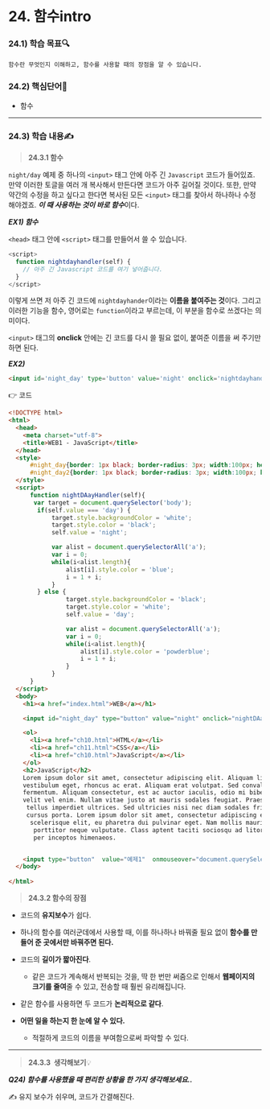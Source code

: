 # 24. 함수intro



### 24.1) 학습 목표🔍

```
함수란 무엇인지 이해하고, 함수를 사용할 때의 장점을 알 수 있습니다.

```



### 24.2) 핵심단어📝

- 함수

---



### 24.3) 학습 내용✍

>  <strong>24.3.1 함수</strong>

`night/day` 예제 중 하나의 `<input>` 태그 안에 아주 긴 `Javascript` 코드가 들어있죠. 만약 이러한 토글을 여러 개 복사해서 만든다면 코드가 아주 길어질 것이다. 또한, 만약 약간의 수정을 하고 싶다고 한다면 복사된 모든 `<input>` 태그를 찾아서 하나하나 수정해야겠죠. ***이 때 사용하는 것이 바로 함수***이다. 

***EX1) 함수***

 `<head>` 태그 안에 `<script>` 태그를 만들어서 쓸 수 있습니다.

```javascript
<script>
  function nightdayhandler(self) {
    // 아주 긴 Javascript 코드를 여기 넣어줍니다.
  }
</script>
```



이렇게 쓰면 저 아주 긴 코드에 `nightdayhander`이라는 **이름을 붙여주는 것**이다. 그리고 이러한 기능을 함수, 영어로는 `function`이라고 부르는데, 이 부분을 함수로 쓰겠다는 의미이다.

`<input>` 태그의 **onclick** 안에는 긴 코드를 다시 쓸 필요 없이, 붙여준 이름을 써 주기만 하면 된다. 

***EX2)***

```html
<input id='night_day' type='button' value='night' onclick='nightdayhandler(this);'>
```

 👉 코드

```html
<!DOCTYPE html>
<html>
  <head>
  	<meta charset="utf-8">
    <title>WEB1 - JavaScript</title>
  </head>
  <style>
      #night_day{border: 1px black; border-radius: 3px; width:100px; height:50px; font-size:30px;} 
      #night_day2{border: 1px black; border-radius: 3px; width:100px; height:50px; font-size:30px;}
  </style>
  <script>
      function nightDAayHandler(self){
       var target = document.querySelector('body');
        if(self.value === 'day') {
            target.style.backgroundColor = 'white';
            target.style.color = 'black';
            self.value = 'night';

            var alist = document.querySelectorAll('a');
            var i = 0;
            while(i<alist.length){
                alist[i].style.color = 'blue';
                i = 1 + i;
            }
        } else {
                target.style.backgroundColor = 'black';
                target.style.color = 'white';
                self.value = 'day';

                var alist = document.querySelectorAll('a');
                var i = 0;
                while(i<alist.length){
                    alist[i].style.color = 'powderblue';
                    i = 1 + i;
                }
            }
      }
  </script>
  <body>
    <h1><a href="index.html">WEB</a></h1>

    <input id="night_day" type="button" value="night" onclick="nightDAayHandler(this);">

    <ol>
      <li><a href="ch10.html">HTML</a></li>
      <li><a href="ch11.html">CSS</a></li>
      <li><a href="ch10.html">JavaScript</a></li>
    </ol>
    <h2>JavaScript</h2>
    Lorem ipsum dolor sit amet, consectetur adipiscing elit. Aliquam ligula sapien, rutrum sed <br>
    vestibulum eget, rhoncus ac erat. Aliquam erat volutpat. Sed convallis scelerisque enim at <br>
    fermentum. Aliquam consectetur, est ac auctor iaculis, odio mi bibendum leo, in congue neque <br>
    velit vel enim. Nullam vitae justo at mauris sodales feugiat. Praesent pellentesque ipsum eget <br>
     tellus imperdiet ultrices. Sed ultricies nisi nec diam sodales fringilla. Quisque adipiscing <br>
     cursus porta. Lorem ipsum dolor sit amet, consectetur adipiscing elit. Aliquam bibendum <br>
      scelerisque elit, eu pharetra dui pulvinar eget. Nam mollis mauris id tellus ultricies at <br>
       porttitor neque vulputate. Class aptent taciti sociosqu ad litora torquent per conubia nostra, <br>
       per inceptos himenaeos.


    <input type="button"  value="예제1"  onmouseover="document.querySelector('body').style.backgroundColor='gray';">
  </body>
  
</html>

```



>  <strong>24.3.2 함수의 장점</strong>

-  코드의 **유지보수**가 쉽다. 
  - 하나의 함수를 여러군데에서 사용할 때, 이를 하나하나 바꿔줄 필요 없이 **함수를 만들어 준 곳에서만 바꿔주면 된다.**

- 코드의 **길이가 짧아진다**. 
  - 같은 코드가 계속해서 반복되는 것을, 딱 한 번만 써줌으로 인해서 **웹페이지의 크기를 줄여**줄 수 있고, 전송할 때 훨씬 유리해집니다.

- 같은 함수를 사용하면 두 코드가 **논리적으로 같다**.
- **어떤 일을 하는지 한 눈에 알 수 있다.**
  - 적절하게 코드의 이름을 부여함으로써 파악할 수 있다. 



----



> <strong>24.3.3  생각해보기</strong>💡

***Q24) 함수를 사용했을 때 편리한 상황을 한 가지 생각해보세요..***

✍  유지 보수가 쉬우며, 코드가 간결해진다. 



